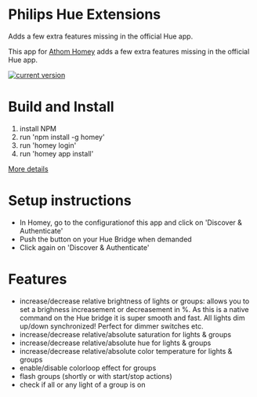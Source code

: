 # Philips Hue Extensions

Adds a few extra features missing in the official Hue app.

This app for [Athom Homey](https://homey.app/en-us/) adds a few extra features missing in the official Hue app.

[![current version](https://img.shields.io/badge/version-1.3.0-<COLOR>.svg)](https://shields.io/)

# Build and Install

1) install NPM
2) run 'npm install -g homey'
3) run 'homey login'
4) run 'homey app install'

[More details](https://developer.athom.com/docs/apps/tutorial-Getting%20Started.html)

# Setup instructions
 - In Homey, go to the configurationof this app and click on 'Discover & Authenticate'
 - Push the button on your Hue Bridge when demanded
 - Click again on 'Discover & Authenticate'

# Features
 - increase/decrease relative brightness of lights or groups: allows you to set a brighness increasement or decreasement in %. As this is a native command on the Hue bridge it is super smooth and fast. All lights dim up/down synchronized! Perfect for dimmer switches etc.
 - increase/decrease relative/absolute saturation for lights & groups
 - increase/decrease relative/absolute hue for lights & groups
 - increase/decrease relative/absolute color temperature for lights & groups
 - enable/disable colorloop effect for groups
 - flash groups (shortly or with start/stop actions)
 - check if all or any light of a group is on
